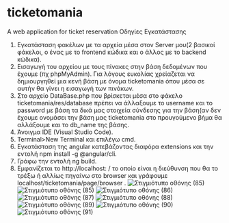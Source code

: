 # ticketomania
A web application for ticket reservation
Οδηγίες Εγκατάστασης
1.	Εγκατάσταση φακέλων με τα αρχεία μέσα στον Server μου(2 βασικοί φάκελοι, ο ένας με το frontend κώδικα και ο άλλος με το backend κώδικα).
2.	Εισαγωγή του αρχείου με τους πίνακες στην βάση δεδομένων που έχουμε (πχ phpMyAdmin). Για λόγους ευκολίας χρείαζεται να δημιουργηθεί μια κενή βάση με όνομα ticketomania όπου μέσα σε αυτήν θα γίνει η εισαγωγή των πινάκων.
3.	Στο αρχείο DataBase.php που βρίσκεται μέσα στο φάκελο ticketomania/res/database πρέπει να άλλαξουμε το username και το password με βάση τα δικά μας στοιχεία σύνδεσης για την βάση(αν δεν έχουμε ονομάσει την βάση μας ticketomania στο προυγούμενο βήμα θα αλλάξουμε και το db_name της βάσης.
4.	Άνοιγμα IDE (Visual Studio Code).
5.	Terminal>New Terminal και επιλέγω cmd.
6.	Εγκατάσταση της angular κατεβάζοντας διαφόρα extensions και την εντολή npm install -g @angular/cli.
7.	Γράφω την εντολή ng build.
8.	Εμφανίζεται το http://localhost: / το οποίο είναι η διεύθυνση που θα το τρέξω ή αλλίως πηγαίνω στο browser  και γράφουμε localhost/ticketomania/page/browser .
![Στιγμιότυπο οθόνης (85)](https://github.com/dianastath/ticketomania/assets/148655668/17caef07-8596-47d8-84ff-4b4f05df0ee6)
![Στιγμιότυπο οθόνης (85)](https://github.com/dianastath/ticketomania/assets/148655668/61395556-0a15-4eae-b725-d7507887695d)
![Στιγμιότυπο οθόνης (86)](https://github.com/dianastath/ticketomania/assets/148655668/b1e6eec9-305f-4d1c-b28f-f63b0bddd8b8)
![Στιγμιότυπο οθόνης (87)](https://github.com/dianastath/ticketomania/assets/148655668/8e4d0d27-9d2e-419a-9101-a557987f7ff8)
![Στιγμιότυπο οθόνης (88)](https://github.com/dianastath/ticketomania/assets/148655668/6f0770a1-2a48-4b43-b8ea-18efbd80e537)
![Στιγμιότυπο οθόνης (89)](https://github.com/dianastath/ticketomania/assets/148655668/12039f03-83c9-40f6-8f0a-2bbe3ea68f0a)
![Στιγμιότυπο οθόνης (90)](https://github.com/dianastath/ticketomania/assets/148655668/ef4aab4f-eed3-4de5-a585-cffe82d4378e)
![Στιγμιότυπο οθόνης (91)](https://github.com/dianastath/ticketomania/assets/148655668/e80197a5-0345-4a3d-ac24-5c279d72dd57)
